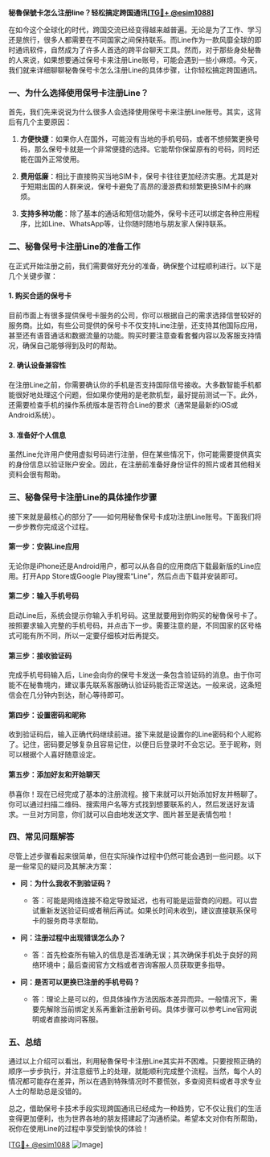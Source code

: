 **秘魯保號卡怎么注册line？轻松搞定跨国通讯[[TG💪+ @esim1088](https://t.me/s/esim1088)]**

在如今这个全球化的时代，跨国交流已经变得越来越普遍。无论是为了工作、学习还是旅行，很多人都需要在不同国家之间保持联系。而Line作为一款风靡全球的即时通讯软件，自然成为了许多人首选的跨平台聊天工具。然而，对于那些身处秘魯的人来说，如果想要通过保号卡来注册Line账号，可能会遇到一些小麻烦。今天，我们就来详细聊聊秘魯保号卡怎么注册Line的具体步骤，让你轻松搞定跨国通讯。

### 一、为什么选择使用保号卡注册Line？

首先，我们先来说说为什么很多人会选择使用保号卡来注册Line账号。其实，这背后有几个主要原因：

1. **方便快捷**：如果你人在国外，可能没有当地的手机号码，或者不想频繁更换号码，那么保号卡就是一个非常便捷的选择。它能帮你保留原有的号码，同时还能在国外正常使用。
   
2. **费用低廉**：相比于直接购买当地SIM卡，保号卡往往更加经济实惠。尤其是对于短期出国的人群来说，保号卡避免了高昂的漫游费和频繁更换SIM卡的麻烦。

3. **支持多种功能**：除了基本的通话和短信功能外，保号卡还可以绑定各种应用程序，比如Line、WhatsApp等，让你随时随地与朋友家人保持联系。

### 二、秘魯保号卡注册Line的准备工作

在正式开始注册之前，我们需要做好充分的准备，确保整个过程顺利进行。以下是几个关键步骤：

#### 1. 购买合适的保号卡

目前市面上有很多提供保号卡服务的公司，你可以根据自己的需求选择信誉较好的服务商。比如，有些公司提供的保号卡不仅支持Line注册，还支持其他国际应用，甚至还有语音通话和数据流量的功能。购买时要注意查看套餐内容以及客服支持情况，确保自己能够得到及时的帮助。

#### 2. 确认设备兼容性

在注册Line之前，你需要确认你的手机是否支持国际信号接收。大多数智能手机都能很好地处理这个问题，但如果你使用的是老款机型，最好提前测试一下。此外，还需要检查手机的操作系统版本是否符合Line的要求（通常是最新的iOS或Android系统）。

#### 3. 准备好个人信息

虽然Line允许用户使用虚拟号码进行注册，但在某些情况下，你可能需要提供真实的身份信息以验证账户安全。因此，在注册前准备好身份证件的照片或者其他相关资料会很有帮助。

### 三、秘魯保号卡注册Line的具体操作步骤

接下来就是最核心的部分了——如何用秘魯保号卡成功注册Line账号。下面我们将一步步教你完成这个过程。

#### 第一步：安装Line应用

无论你是iPhone还是Android用户，都可以从各自的应用商店下载最新版的Line应用。打开App Store或Google Play搜索“Line”，然后点击下载并安装即可。

#### 第二步：输入手机号码

启动Line后，系统会提示你输入手机号码。这里就要用到你购买的秘魯保号卡了。按照要求输入完整的手机号码，并点击下一步。需要注意的是，不同国家的区号格式可能有所不同，所以一定要仔细核对后再提交。

#### 第三步：接收验证码

完成手机号码输入后，Line会向你的保号卡发送一条包含验证码的消息。由于你可能不在秘魯境内，建议事先联系客服确认验证码能否正常送达。一般来说，这条短信会在几分钟内到达，耐心等待即可。

#### 第四步：设置密码和昵称

收到验证码后，输入正确代码继续前进。接下来就是设置你的Line密码和个人昵称了。记住，密码要足够复杂且容易记住，以便日后登录时不会忘记。至于昵称，则可以根据个人喜好随意设定。

#### 第五步：添加好友和开始聊天

恭喜你！现在已经完成了基本的注册流程。接下来就可以开始添加好友并畅聊了。你可以通过扫描二维码、搜索用户名等方式找到想要联系的人，然后发送好友请求。一旦对方同意，你们就可以自由地发送文字、图片甚至是表情包啦！

### 四、常见问题解答

尽管上述步骤看起来很简单，但在实际操作过程中仍然可能会遇到一些问题。以下是一些常见的疑问及其解决方案：

- **问：为什么我收不到验证码？**
  - 答：可能是网络连接不稳定导致延迟，也有可能是运营商的问题。可以尝试重新发送验证码或者稍后再试。如果长时间未收到，建议直接联系保号卡的服务商寻求帮助。

- **问：注册过程中出现错误怎么办？**
  - 答：首先检查所有输入的信息是否准确无误；其次确保手机处于良好的网络环境中；最后查阅官方文档或者咨询客服人员获取更多指导。

- **问：是否可以更换已注册的手机号码？**
  - 答：理论上是可以的，但具体操作方法因版本差异而异。一般情况下，需要先解除当前绑定关系再重新注册新号码。具体步骤可以参考Line官网说明或者直接询问客服。

### 五、总结

通过以上介绍可以看出，利用秘魯保号卡注册Line其实并不困难。只要按照正确的顺序一步步执行，并注意细节上的处理，就能顺利完成整个流程。当然，每个人的情况都可能存在差异，所以在遇到特殊情况时不要慌张，多查阅资料或者寻求专业人士的帮助总是没错的。

总之，借助保号卡技术手段实现跨国通讯已经成为一种趋势，它不仅让我们的生活变得更加便利，也为世界各地的朋友搭建起了沟通桥梁。希望本文对你有所帮助，祝你在使用Line的过程中享受到愉快的体验！

[[TG💪+ @esim1088](https://t.me/s/esim1088) ![Image](https://i.postimg.cc/4NQfJmqS/Snipaste-2025-05-13-00-14-12.png)]